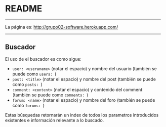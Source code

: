# README

----

La página es: http://grupo02-software.herokuapp.com/


----
## Buscador

El uso de el buscador es como sigue:

- ```user: <useraname>``` (notar el espacio) y nombre del usuario (también se puede como ```users: ```)
- ```post: <title>``` (notar el espacio) y nombre del post (también se puede como ```posts: ```)
- ```comment: <content>``` (notar el espacio) y contenido del comment (también se puede como ```comments: ```)
- ```forum: <name>``` (notar el espacio) y nombre del foro (también se puede como ```forums: ```)

Estas búsquedas retornarán un index de todos los parametros introducidos existentes e información relevante a lo buscado.
